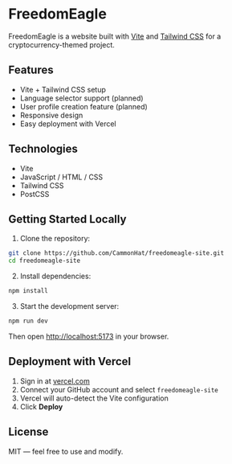 
# FreedomEagle

FreedomEagle is a website built with [Vite](https://vitejs.dev/) and [Tailwind CSS](https://tailwindcss.com/) for a cryptocurrency-themed project.

## Features

- Vite + Tailwind CSS setup
- Language selector support (planned)
- User profile creation feature (planned)
- Responsive design
- Easy deployment with Vercel

## Technologies

- Vite
- JavaScript / HTML / CSS
- Tailwind CSS
- PostCSS

## Getting Started Locally

1. Clone the repository:

```bash
git clone https://github.com/CammonHat/freedomeagle-site.git
cd freedomeagle-site
```

2. Install dependencies:

```bash
npm install
```

3. Start the development server:

```bash
npm run dev
```

Then open [http://localhost:5173](http://localhost:5173) in your browser.

## Deployment with Vercel

1. Sign in at [vercel.com](https://vercel.com)
2. Connect your GitHub account and select `freedomeagle-site`
3. Vercel will auto-detect the Vite configuration
4. Click **Deploy**

## License

MIT — feel free to use and modify.
